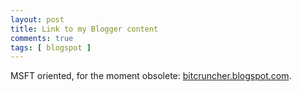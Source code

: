 ```yaml
---
layout: post
title: Link to my Blogger content
comments: true
tags: [ blogspot ]
---
```


MSFT oriented, for the moment obsolete: [bitcruncher.blogspot.com](https://bitcruncher.blogspot.com).
